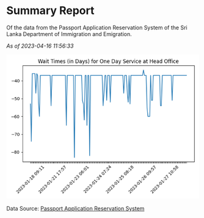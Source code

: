 # Summary Report

Of the data from the Passport Application Reservation System of the Sri Lanka Department of Immigration and Emigration.

*As of 2023-04-16 11:56:33*

![Wait Time Chart](summary.wait_time_chart.png)

Data Source: [Passport Application Reservation System](https://eservices.immigration.gov.lk:8443/appointment/pages/reservationApplication.xhtml)